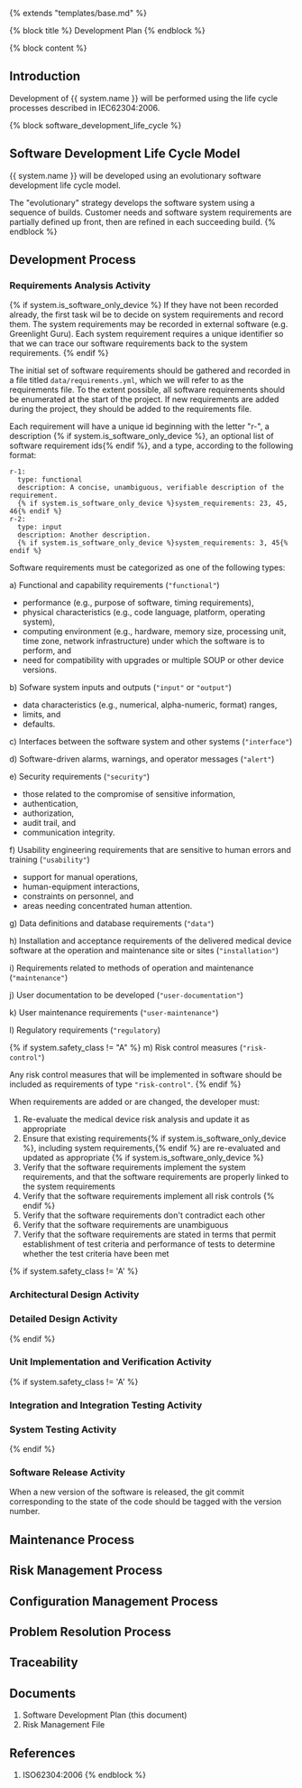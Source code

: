 {% extends "templates/base.md" %}

{% block title %}
Development Plan
{% endblock %}

{% block content %}
## Introduction

Development of {{ system.name }} will be performed using the life cycle processes described in IEC62304:2006.

{% block software_development_life_cycle %}
## Software Development Life Cycle Model

{{ system.name }} will be developed using an evolutionary software development life cycle model.

The "evolutionary" strategy develops the software system using a sequence of builds.  Customer needs and software system requirements are partially defined up front, then are refined in each succeeding build.
{% endblock %}

## Development Process

### Requirements Analysis Activity

{% if system.is_software_only_device %}
If they have not been recorded already, the first task wil be to decide on system requirements and record them.  The system requirements may be recorded in external software (e.g. Greenlight Guru).  Each system requirement requires a unique identifier so that we can trace our software requirements back to the system requirements.
{% endif %}

The initial set of software requirements should be gathered and recorded in a file titled `data/requirements.yml`, which we will refer to as the requirements file.  To the extent possible, all software requirements should be enumerated at the start of the project.  If new requirements are added during the project, they should be added to the requirements file.

Each requirement will have a unique id beginning with the letter "r-", a description {% if system.is_software_only_device %}, an optional list of software requirement ids{% endif %}, and a type, according to the following format:

```
r-1:
  type: functional
  description: A concise, unambiguous, verifiable description of the requirement.
  {% if system.is_software_only_device %}system_requirements: 23, 45, 46{% endif %}
r-2:
  type: input
  description: Another description.
  {% if system.is_software_only_device %}system_requirements: 3, 45{% endif %}
```

Software requirements must be categorized as one of the following types:

a) Functional and capability requirements (`"functional"`)
  - performance (e.g., purpose of software, timing requirements),
  - physical characteristics (e.g., code language, platform, operating system),
  - computing environment (e.g., hardware, memory size, processing unit, time zone, network infrastructure) under which the software is to perform, and
  - need for compatibility with upgrades or multiple SOUP or other device versions.

b) Sofware system inputs and outputs (`"input"` or `"output"`)
  - data characteristics (e.g., numerical, alpha-numeric, format) ranges,
  - limits, and
  - defaults.

c) Interfaces between the software system and other systems (`"interface"`)

d) Software-driven alarms, warnings, and operator messages (`"alert"`)

e) Security requirements (`"security"`)
  - those related to the compromise of sensitive information,
  - authentication,
  - authorization,
  - audit trail, and
  - communication integrity.

f) Usability engineering requirements that are sensitive to human errors and training (`"usability"`)
  - support for manual operations,
  - human-equipment interactions,
  - constraints on personnel, and
  - areas needing concentrated human attention.

g) Data definitions and database requirements (`"data"`)

h) Installation and acceptance requirements of the delivered medical device software at the operation and maintenance site or sites (`"installation"`)

i) Requirements related to methods of operation and maintenance (`"maintenance"`)

j) User documentation to be developed (`"user-documentation"`)

k) User maintenance requirements (`"user-maintenance"`)

l) Regulatory requirements (`"regulatory`)

{% if system.safety_class != "A" %}
m) Risk control measures (`"risk-control"`)

Any risk control measures that will be implemented in software should be included as requirements of type `"risk-control"`.
{% endif %}

When requirements are added or are changed, the developer must:

1. Re-evaluate the medical device risk analysis and update it as appropriate
2. Ensure that existing requirements{% if system.is_software_only_device %}, including system requirements,{% endif %} are re-evaluated and updated as appropriate
{% if system.is_software_only_device %}
3. Verify that the software requirements implement the system requirements, and that the software requirements are properly linked to the system requirements
4. Verify that the software requirements implement all risk controls
{% endif %}
5. Verify that the software requirements don't contradict each other
6. Verify that the software requirements are unambiguous
7. Verify that the software requirements are stated in terms that permit establishment of test criteria and performance of tests to determine whether the test criteria have been met

{% if system.safety_class != 'A' %}
### Architectural Design Activity
### Detailed Design Activity
{% endif %}

### Unit Implementation and Verification Activity

{% if system.safety_class != 'A' %}
### Integration and Integration Testing Activity
### System Testing Activity
{% endif %}

### Software Release Activity

When a new version of the software is released, the git commit corresponding to the state of the code should be tagged with the version number.

## Maintenance Process

## Risk Management Process

## Configuration Management Process

## Problem Resolution Process

## Traceability

## Documents

1. Software Development Plan (this document)
2. Risk Management File

## References

1. ISO62304:2006
{% endblock %}
